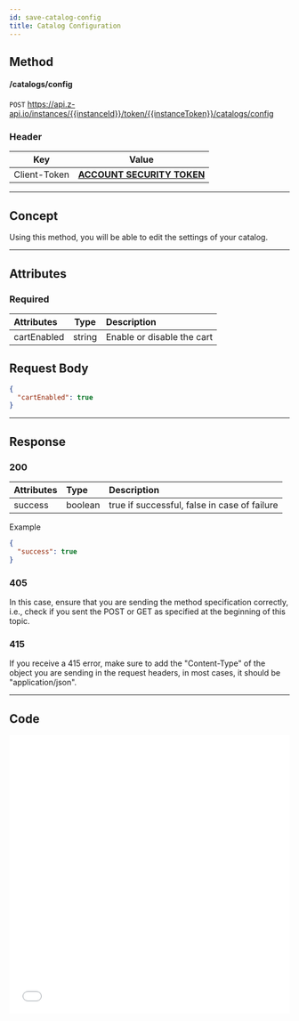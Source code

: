 ```yaml
---
id: save-catalog-config
title: Catalog Configuration
---
```


## Method

#### /catalogs/config

`POST` https://api.z-api.io/instances/{{instanceId}}/token/{{instanceToken}}/catalogs/config

### Header

|      Key       |            Value            |
| :------------: |     :-----------------:     |
|  Client-Token  | **[ACCOUNT SECURITY TOKEN](../security/client-token)** |
---

## Concept

Using this method, you will be able to edit the settings of your catalog.

---

## Attributes

### Required

| Attributes    |  Type        | Description                     |
| :----------- | :----------: | :------------------------------ |
| cartEnabled  | string       | Enable or disable the cart      |

## Request Body

```json
{
  "cartEnabled": true
}
```

---

## Response

### 200

| Attributes      | Type    | Description                                     |
| :-------------   | :------ | :------------------------------------------------ |
| success          | boolean | true if successful, false in case of failure     |

Example

```json
{
  "success": true
}
```

### 405

In this case, ensure that you are sending the method specification correctly, i.e., check if you sent the POST or GET as specified at the beginning of this topic.

### 415

If you receive a 415 error, make sure to add the "Content-Type" of the object you are sending in the request headers, in most cases, it should be "application/json".

---

## Code

<iframe src="//api.apiembed.com/?source=https://raw.githubusercontent.com/Z-API/z-api-docs/main/json-examples/save-catalog-config.json&targets=all" frameborder="0" scrolling="no" width="100%" height="500px" seamless></iframe>
